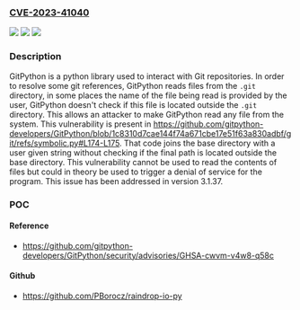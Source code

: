 ### [CVE-2023-41040](https://cve.mitre.org/cgi-bin/cvename.cgi?name=CVE-2023-41040)
![](https://img.shields.io/static/v1?label=Product&message=GitPython&color=blue)
![](https://img.shields.io/static/v1?label=Version&message=%3D%20%3C%203.1.37%20&color=brighgreen)
![](https://img.shields.io/static/v1?label=Vulnerability&message=CWE-22%3A%20Improper%20Limitation%20of%20a%20Pathname%20to%20a%20Restricted%20Directory%20('Path%20Traversal')&color=brighgreen)

### Description

GitPython is a python library used to interact with Git repositories. In order to resolve some git references, GitPython reads files from the `.git` directory, in some places the name of the file being read is provided by the user, GitPython doesn't check if this file is located outside the `.git` directory. This allows an attacker to make GitPython read any file from the system. This vulnerability is present in https://github.com/gitpython-developers/GitPython/blob/1c8310d7cae144f74a671cbe17e51f63a830adbf/git/refs/symbolic.py#L174-L175. That code joins the base directory with a user given string without checking if the final path is located outside the base directory. This vulnerability cannot be used to read the contents of files but could in theory be used to trigger a denial of service for the program. This issue has been addressed in version 3.1.37.

### POC

#### Reference
- https://github.com/gitpython-developers/GitPython/security/advisories/GHSA-cwvm-v4w8-q58c

#### Github
- https://github.com/PBorocz/raindrop-io-py

